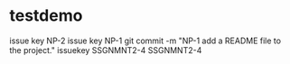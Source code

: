 # testdemo
issue key NP-2 
issue key NP-1
git commit -m "NP-1 add a README file to the project."
issuekey SSGNMNT2-4 
SSGNMNT2-4 
